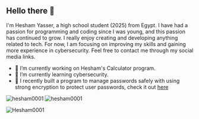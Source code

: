 ## Hello there 👋

I'm Hesham Yasser, a high school student (2025) from Egypt. I have had a passion for programming and coding since I was young, and this passion has continued to grow. I really enjoy creating and developing anything related to tech. For now, I am focusing on improving my skills and gaining more experience in cybersecurity. Feel free to contact me through my social media links.

- 🔭 I’m currently working on Hesham's Calculator program.
- 🌱 I’m currently learning cybersecurity.
- 🌟 I recently built a program to manage passwords safely with using strong encryption to protect user passwords, check it out [here](https://github.com/Hesham0001/h-vault/)

<p align="left">
  <img src="https://github-readme-stats.vercel.app/api?username=Hesham0001&show_icons=true&locale=en" alt="hesham0001" />
  <img src="https://github-readme-stats.vercel.app/api/top-langs?username=Hesham0001&show_icons=true&locale=en&layout=compact" alt="hesham0001" />
</p>
<p align="left"> <img src="https://komarev.com/ghpvc/?username=hesham0001&label=Profile%20views&color=0e75b6&style=flat" alt="Hesham0001" /> </p>


<!--
### 🛠️ Languages & Tools
<p>
  <img src="https://skillicons.dev/icons?i=python,flask,git,linux,vscode" />
</p>
-->


<!--
**Hesham0001/Hesham0001** is a ✨ _special_ ✨ repository because its `README.md` (this file) appears on your GitHub profile.

Here are some ideas to get you started:

- 🔭 I’m currently working on ...
- 🌱 I’m currently learning ...
- 👯 I’m looking to collaborate on ...
- 🤔 I’m looking for help with ...
- 💬 Ask me about ...
- 📫 How to reach me: ...
- 😄 Pronouns: ...
- ⚡ Fun fact: ...
-->
